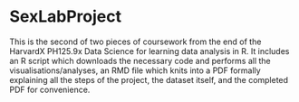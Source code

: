 # SexLabProject
This is the second of two pieces of coursework from the end of the HarvardX PH125.9x Data Science for learning data analysis in R. 
It includes an R script which downloads the necessary code and performs all the visualisations/analyses, an RMD file which knits
into a PDF formally explaining all the steps of the project, the dataset itself, and the completed PDF for convenience.
